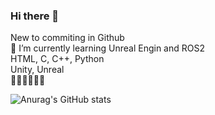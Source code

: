 ### Hi there 👋
New to commiting in Github<br>
 🌱 I’m currently learning Unreal Engin and ROS2<br>
HTML, C, C++, Python<br>
Unity, Unreal<br>
🤔🤔🤔🤔🤔🤔
 
![Anurag's GitHub stats](https://github-readme-stats.vercel.app/api?username=MacBuki&show_icons=true&theme=radical)
<!--
**MacBuki/MacBuki** is a ✨ _special_ ✨ repository because its `README.md` (this file) appears on your GitHub profile.

Here are some ideas to get you started:

- 🔭 I’m currently working on ...
- 🌱 I’m currently learning ...
- 👯 I’m looking to collaborate on ...
- 🤔 I’m looking for help with ...
- 💬 Ask me about ...
- 📫 How to reach me: ...
- 😄 Pronouns: ...
- ⚡ Fun fact: ...
-->
